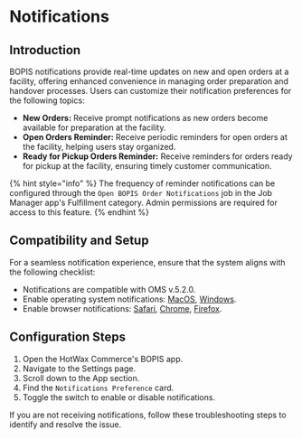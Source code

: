 # Notifications

## Introduction

BOPIS notifications provide real-time updates on new and open orders at a facility, offering enhanced convenience in managing order preparation and handover processes. Users can customize their notification preferences for the following topics:

- **New Orders:** Receive prompt notifications as new orders become available for preparation at the facility.
- **Open Orders Reminder:** Receive periodic reminders for open orders at the facility, helping users stay organized.
- **Ready for Pickup Orders Reminder:** Receive reminders for orders ready for pickup at the facility, ensuring timely customer communication.

{% hint style="info" %}
The frequency of reminder notifications can be configured through the `Open BOPIS Order Notifications` job in the Job Manager app's Fulfillment category. Admin permissions are required for access to this feature.
{% endhint %}

## Compatibility and Setup

For a seamless notification experience, ensure that the system aligns with the following checklist:

- Notifications are compatible with OMS v.5.2.0.
- Enable operating system notifications: [MacOS](https://support.apple.com/guide/mac-help/change-notification-settings-mchlpx1065/mac), [Windows](https://support.microsoft.com/en-us/windows/change-notification-settings-in-windows-10-ddcbbcd4-0a02-6584-7a4e-294e1c0e7a46).
- Enable browser notifications: [Safari](https://support.apple.com/guide/safari/manage-website-notifications-sfri40734/mac), [Chrome](https://support.google.com/chrome/answer/3220216?co=GENIE.Platform%3DDesktop&hl=en), [Firefox](https://support.mozilla.org/en-US/kb/push-notifications-firefox).

## Configuration Steps

1. Open the HotWax Commerce's BOPIS app.
2. Navigate to the Settings page.
3. Scroll down to the App section.
4. Find the `Notifications Preference` card.
5. Toggle the switch to enable or disable notifications.

If you are not receiving notifications, follow these troubleshooting steps to identify and resolve the issue. 
